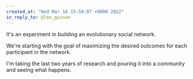 ```yaml
---
created_at: "Wed Mar 16 15:58:07 +0000 2022"
in_reply_to: @leo_guinan
---
```


It's an experiment in building an evolutionary social network.

We're starting with the goal of maximizing the desired outcomes for each participant in the network. 

I'm taking the last two years of research and pouring it into a community and seeing what happens.